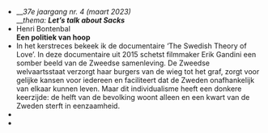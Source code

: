 - ___37e jaargang nr. 4 (maart 2023)_  
  ___thema:_ _**Let’s talk about Sacks**_
- Henri Bontenbal  
  **Een politiek van hoop**
- In het kerstreces bekeek ik de documentaire ‘The Swedish Theory of Love’. In deze documentaire uit 2015 schetst filmmaker Erik Gandini een somber beeld van de Zweedse samenleving. De Zweedse welvaartsstaat verzorgt haar burgers van de wieg tot het graf, zorgt voor gelijke kansen voor iedereen en faciliteert dat de Zweden onafhankelijk van elkaar kunnen leven. Maar dit individualisme heeft een donkere keerzijde: de helft van de bevolking woont alleen en een kwart van de Zweden sterft in eenzaamheid.
-
-